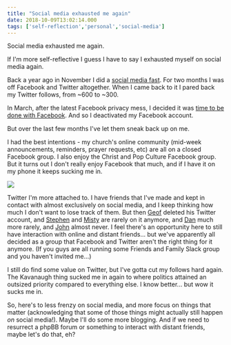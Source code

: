 ```yaml
---
title: "Social media exhausted me again"
date: 2018-10-09T13:02:14.000
tags: ['self-reflection','personal','social-media']
---
```


Social media exhausted me again.

If I'm more self-reflective I guess I have to say I exhausted myself on social media again.

Back a year ago in November I did a [social media fast](/17/11/a-social-media-fast/). For two months I was off Facebook and Twitter altogether. When I came back to it I pared back my Twitter follows, from ~600 to ~300.

In March, after the latest Facebook privacy mess, I decided it was [time to be done with Facebook](/18/03/farewell-facebook/). And so I deactivated my Facebook account.

But over the last few months I've let them sneak back up on me.

I had the best intentions - my church's online community (mid-week announcements, reminders, prayer requests, etc) are all on a closed Facebook group. I also enjoy the Christ and Pop Culture Facebook group. But it turns out I don't really enjoy Facebook that much, and if I have it on my phone it keeps sucking me in.

![](/images/2018/what-a-week-huh-lemon-its-wednesday-14028036-419x500.png)

Twitter I'm more attached to. I have friends that I've made and kept in contact with almost exclusively on social media, and I keep thinking how much I don't want to lose track of them. But then [Geof](http://gfmorris.net/) deleted his Twitter account, and [Stephen](http://stephen.granades.com/) and [Misty](http://misty.granades.com/) are rarely on it anymore, and [Dan](https://twitter.com/danielsdeboer) much more rarely, and [John](https://twitter.com/crazybutable) almost never. I feel there's an opportunity here to still have interaction with online and distant friends... but we've apparently all decided as a group that Facebook and Twitter aren't the right thing for it anymore. (If you guys are all running some Friends and Family Slack group and you haven't invited me...)

I still do find some value on Twitter, but I've gotta cut my follows hard again. The Kavanaugh thing sucked me in again to where politics attained an outsized priority compared to everything else. I know better... but wow it sucks me in.

So, here's to less frenzy on social media, and more focus on things that matter (acknowledging that some of those things might actually still happen _on_ social media!). Maybe I'll do some more blogging. And if we need to resurrect a phpBB forum or something to interact with distant friends, maybe let's do that, eh?
